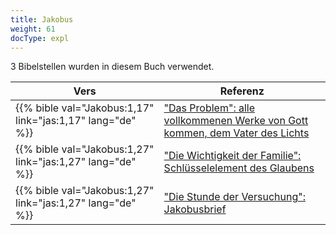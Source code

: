 ```yaml
---
title: Jakobus
weight: 61
docType: expl
---
```


3 Bibelstellen wurden in diesem Buch verwendet.

| Vers | Referenz |
|-------|-----------|
| {{% bible val="Jakobus:1,17" link="jas:1,17" lang="de" %}} | ["Das Problem": alle vollkommenen Werke von Gott kommen, dem Vater des Lichts](/expl/content/letters/the-letter-to-the-church-in-sardis#c0b1) |
| {{% bible val="Jakobus:1,27" link="jas:1,27" lang="de" %}} | ["Die Wichtigkeit der Familie": Schlüsselelement des Glaubens](/expl/background/israel/the-role-of-family-in-the-bible#7234) |
| {{% bible val="Jakobus:1,27" link="jas:1,27" lang="de" %}} | ["Die Stunde der Versuchung": Jakobusbrief](/expl/content/letters/the-letter-to-the-church-in-philadelphia#2f35) |
